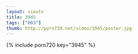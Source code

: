 ```yaml
--- 
layout: sieutv
title: 3945
tags: ["003"]
thumb: http://porn720.net/video/3945/poster.jpg
---
```

{% include porn720 key="3945" %} 
